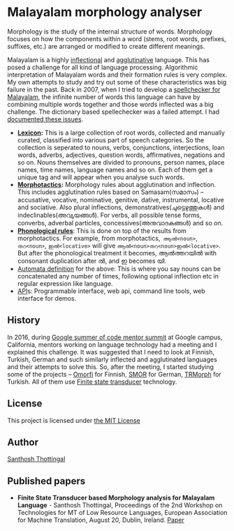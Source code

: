 # Malayalam morphology analyser

Morphology is the study of the internal structure of words. Morphology focuses on how the components within a word (stems, root words, prefixes, suffixes, etc.) are arranged or modified to create different meanings.

Malayalam is a highly [inflectional][1] and [agglutinative][2] language. This has posed a challenge for all kind of language processing. Algorithmic interpretation of Malayalam words and their formation rules is very complex. My own attempts to study and try out some of these characteristics was big failure in the past. Back in 2007, when I tried to develop a [spellchecker for Malayalam][3], the infinite number of words this language can have by combining multiple words together and those words inflected was a big challenge. The dictionary based spellechecker was a failed attempt. I had [documented these issues][4].

* **[Lexicon](lexicon/):** This is a large collection of root words, collected and manually curated, classified into various part of speech categories. So the collection is seperated to nouns, verbs, conjunctions, interjections, loan words, adverbs, adjectives, question words, affirmatives, negations and so on. Nouns themselves are divided to pronouns, person names, place names, time names, language names and so on. Each of them get a unique tag and will appear when you analyse such words.
* **[Morphotactics](morph):** Morphology rules about agglutination and inflection. This includes agglutination rules based on Samasam(സമാസം) &#8211; accusative, vocative, nominative, genitive, dative, instrumental, locative and sociative. Also plural inflections, demonstratives(ചുട്ടെഴുത്തുകൾ) and indeclinables(അവ്യയങ്ങൾ). For verbs, all possible tense forms, converbs, adverbal particles, concessives(അനുവാദകങ്ങൾ) and so on.
* **[Phonological rules](phon/)**: This is done on top of the results from morphotactics. For example, from morphotactics,` ആൽ<noun>`, `തറ<noun>`, `ഇൽ<locative>` will give `ആൽ<noun>തറ<noun>ഇൽ<locative>`. But after the phonological treatment it becomes, ആൽത്തറയിൽ with consonant duplication after ൽ, and ഇ becomes യി.
* [Automata definition](fst) for the above: This is where you say nouns can be concatenated any number of times, following optional inflection etc in regular expression like language.
* [API](api)s: Programmable interface, web api, command line tools, web interface for demos.

## History

In 2016, during [Google summer of code mentor summit][5] at Google campus, California, mentors working on language technology had a meeting and I explained this challenge. It was suggested that I need to look at Finnish, Turkish, German and such similarly inflected and agglutinated languages and their attempts to solve this. So, after the meeting, I started studying some of the projects &#8211; [Omorfi][6] for Finnish, [SMOR][7] for German, [TRMorph][8] for Turkish. All of them use [Finite state transducer][9] technology.

## License

This project is licensed under [the MIT License](http://choosealicense.com/licenses/mit/)

## Author

[Santhosh Thottingal](https://thottingal.in)
## Published papers

* **Finite State Transducer based Morphology analysis for Malayalam Language** - Santhosh Thottingal, Proceedings of the 2nd Workshop on Technologies for MT of Low Resource Languages, European Association for Machine Translation, August 20, Dublin, Ireland. [Paper](https://www.aclweb.org/anthology/W19-6801/)

 [1]: https://en.wikipedia.org/wiki/Inflectional_language
 [2]: https://en.wikipedia.org/wiki/Agglutinative_language
 [3]: http://thottingal.in/blog/2007/05/28/malayalam-spellchecker/
 [4]: http://thottingal.in/documents/MalayalamComputingChallenges.pdf
 [5]: https://sites.google.com/site/2016gsocmentorsummit/home
 [6]: https://github.com/flammie/omorfi
 [7]: http://www.cis.uni-muenchen.de/~schmid/tools/SMOR/
 [8]: https://github.com/coltekin/TRmorph
 [9]: https://en.wikipedia.org/wiki/Finite_state_transducer
 [10]: http://thottingal.in/blog/2014/05/17/navigator-languages-is-coming/
 [13]: https://en.wikipedia.org/wiki/HFST ""
 [14]: /wp-content/uploads/2017/11/Spectacle.jd3382.png